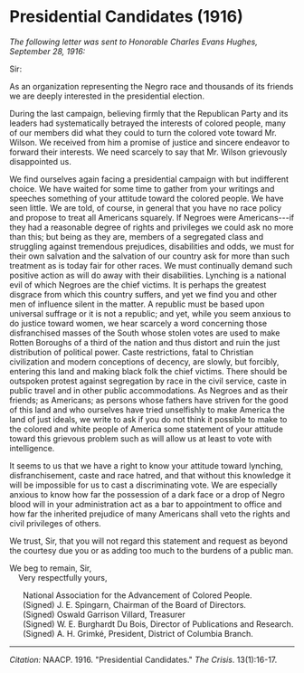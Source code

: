 <!--
title:   Presidential Candidates
author:  NAACP
journal: The Crisis
year:    1916
volume:  13
issue:   1
pages:   16-17
-->
# Presidential Candidates (1916)

*The following letter was sent to Honorable Charles Evans Hughes, September 28, 1916:*

Sir: 

As an organization representing the Negro race and thousands of its friends we are deeply interested in the presidential election. 

During the last campaign, believing firmly that the Republican Party and its leaders had systematically betrayed the interests of colored people, many of our members did what they could to turn the colored vote toward Mr. Wilson. We received from him a promise of justice and sincere endeavor to forward their interests. We need scarcely to say that Mr. Wilson grievously disappointed us. 

We find ourselves again facing a presidential campaign with but indifferent choice. We have waited for some time to gather from your writings and speeches something of your attitude toward the colored people. We have seen little. We are told, of course, in general that you have no race policy and propose to treat all Americans squarely. If Negroes were Americans---if they had a reasonable degree of rights and privileges we could ask no more than this; but being as they are, members of a segregated class and struggling against tremendous prejudices, disabilities and odds, we must for their own salvation and the salvation of our country ask for more than such treatment as is today fair for other races. We must continually demand such positive action as will do away with their disabilities. Lynching is a national evil of which Negroes are the chief victims. It is perhaps the greatest disgrace from which this country suffers, and yet we find you and other men of influence silent in the matter. A republic must be based upon universal suffrage or it is not a republic; and yet, while you seem anxious to do justice toward women, we hear scarcely a word concerning those disfranchised masses of the South whose stolen votes are used to make Rotten Boroughs of a third of the nation and thus distort and ruin the just distribution of political power. Caste restrictions, fatal to Christian civilization and modern conceptions of decency, are slowly, but forcibly, entering this land and making black folk the chief victims. There should be outspoken protest against segregation by race in the civil service, caste in public travel and in other public accommodations. As Negroes and as their friends; as Americans; as persons whose fathers have striven for the good of this land and who ourselves have tried unselfishly to make America the land of just ideals, we write to ask if you do not think it possible to make to the colored and white people of America some statement of your attitude toward this grievous problem such as will allow us at least to vote with intelligence. 

It seems to us that we have a right to know your attitude toward lynching, disfranchisement, caste and race hatred, and that without this knowledge it will be impossible for us to cast a discriminating vote. We are especially anxious to know how far the possession of a dark face or a drop of Negro blood will in your administration act as a bar to appointment to office and how far the inherited prejudice of many Americans shall veto the rights and civil privileges of others. 

We trust, Sir, that you will not regard this statement and request as beyond the courtesy due you or as adding too much to the burdens of a public man. 

We beg to remain, Sir,<br>
&nbsp; &nbsp;&nbsp;Very respectfully yours, 

<ul style="list-style: none;">
<li> National Association for the Advancement of Colored People.
<li> (Signed) J. E. Spingarn, Chairman of the Board of Directors.
<li> (Signed) Oswald Garrison Villard, Treasurer
<li> (Signed) W. E. Burghardt Du Bois, Director of Publications and Research.
<li> (Signed) A. H. Grimké, President, District of Columbia Branch. 
</ul>

______________
*Citation:* NAACP. 1916. "Presidential Candidates." *The Crisis*. 13(1):16-17.
